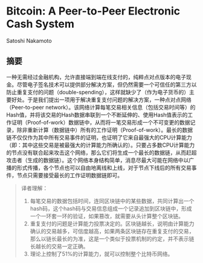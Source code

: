 # Bitcoin: A Peer-to-Peer Electronic Cash System

Satoshi Nakamoto

## 摘要
一种无需经过金融机构，允许直接端到端在线支付的，纯粹点对点版本的电子现金。尽管电子签名技术可以提供部分解决方案，但仍然需要一个可信任的第三方以防止重复支付的问题（double-spending），这样就缺少了（作为电子货币的）主要好处。于是我们提出一项用于解决重复支付问题的解决方案，一种点对点网络（Peer-to-peer network）。该网络计算每笔交易相关信息（包括交易时间等）的Hash值，并将该交易的Hash数据串联到一个不断延伸的、使用Hash值表示的工作证明（Proof-of-work）数据链中，从而将一笔交易形成一个不可变更的数据记录，除非重新计算（数据链中）所有的工作证明（Proof-of-work）。最长的数据链不仅仅作为其中所有交易事件的证明，也证明了它来自最强大的CPU计算能力（即：其中这些交易是被最强大的计算能力所确认的）。只要占多数CPU计算能力的节点没有联合起来攻击这个网络，那么它们将生成一个最长的数据链，从而赶超攻击者（生成的数据链）。这个网络本身结构简单，消息尽最大可能在网络中以广播的形式传播，各个节点也可以自由地离线和上线，对于节点下线后的所有交易事件，节点只需要接受最长的工作证明数据链即可。

> 译者理解：
> 1. 每笔交易的数据包括时间，连同区块链中的某些数据，共同计算出一个hash码，这个hash码与交易信息组成一个记录追加到区块链中，形成一个一环套一环的验证，如果篡改，就需要从头计算整个区块链。
> 2. 重复支付的问题是计算能力投票决定的。区块链越长，说明由计算能力确认的交易越多，可信度越高，如果两条区块链存在重复支付的交易，那么以链长最长的为准，这是一个类似于投票机制的约定，并不表示链长越长的交易一定正确。
> 3. 理论上控制了51%的计算能力，就可以控制整个比特币网络。

